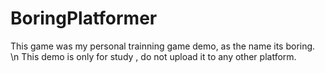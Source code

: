 # BoringPlatformer
This game was my personal trainning game demo, as the name its boring. \n
This demo is only for study , do not upload it to any other platform.
